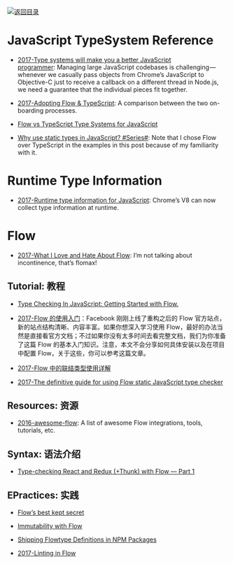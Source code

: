 [![返回目录](https://parg.co/UGo)](https://parg.co/b4z) 
 
 
 
 


 


 


 






# JavaScript TypeSystem Reference



- [2017-Type systems will make you a better JavaScript programmer](http://jaredforsyth.com/type-systems-js-dev/#/5): Managing large JavaScript codebases is challenging — whenever we casually pass objects from Chrome’s JavaScript to Objective-C just to receive a callback on a different thread in Node.js, we need a guarantee that the individual pieces fit together.

- [2017-Adopting Flow & TypeScript](http://thejameskyle.com/adopting-flow-and-typescript.html): A comparison between the two on-boarding processes.

- [Flow vs TypeScript Type Systems for JavaScript](http://djcordhose.github.io/flow-vs-typescript/flow-typescript-2.html#/)

- [Why use static types in JavaScript? #Series#](https://medium.com/@preethikasireddy/why-use-static-types-in-javascript-part-1-8382da1e0adb): Note that I chose Flow over TypeScript in the examples in this post because of my familiarity with it.


# Runtime Type Information



- [2017-Runtime type information for JavaScript](https://parg.co/bB5): Chrome’s V8 can now collect type information at runtime.


# Flow



- [2017-What I Love and Hate About Flow](https://parg.co/bBP): I’m not talking about incontinence, that’s flomax!


## Tutorial: 教程

- [Type Checking In JavaScript: Getting Started with Flow.](https://hackernoon.com/type-checking-in-javascript-getting-started-with-flow-8532c11aceb3)


- [2017-Flow 的使用入门](https://zhuanlan.zhihu.com/p/26204569)：Facebook 刚刚上线了重构之后的 Flow 官方站点，新的站点结构清晰、内容丰富。如果你想深入学习使用 Flow，最好的办法当然是直接看官方文档；不过如果你没有太多时间去看完整文档，我们为你准备了这篇 Flow 的基本入门知识。注意，本文不会分享如何具体安装以及在项目中配置 Flow，关于这些，你可以参考这篇文章。

- [2017-Flow 中的联结类型使用详解](https://zhuanlan.zhihu.com/p/26401539)

- [2017-The definitive guide for using Flow static JavaScript type checker](https://parg.co/b27) 


## Resources: 资源

- [2016-awesome-flow](https://github.com/dustinspecker/awesome-flow): A list of awesome Flow integrations, tools, tutorials, etc.



## Syntax: 语法介绍

- [Type-checking React and Redux (+Thunk) with Flow — Part 1](https://blog.callstack.io/type-checking-react-and-redux-thunk-with-flow-part-1-ad12de935c36#.i4tr67qtz)



## EPractices: 实践

- [Flow’s best kept secret](https://medium.com/@forbeslindesay/covariance-and-contravariance-c3b43d805611#.1jh1c2s36)

- [Immutability with Flow](https://medium.com/@gcanti/immutability-with-flow-faa050a1aef4#.66vxtew0s)

- [Shipping Flowtype Definitions in NPM Packages](https://medium.com/@ryyppy/shipping-flowtype-definitions-in-npm-packages-c987917efb65#.3d39c4xr4)


- [2017-Linting in Flow](https://parg.co/b2x)



